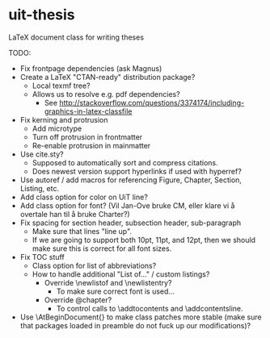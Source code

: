 uit-thesis
==========

LaTeX document class for writing theses


TODO:
 - Fix frontpage dependencies (ask Magnus)
 - Create a LaTeX "CTAN-ready" distribution package?
   - Local texmf tree?
   - Allows us to resolve e.g. pdf dependencies?
     - See http://stackoverflow.com/questions/3374174/including-graphics-in-latex-classfile
 - Fix kerning and protrusion
   - Add microtype
   - Turn off protrusion in frontmatter
   - Re-enable protrusion in mainmatter
 - Use cite.sty?
   - Supposed to automatically sort and compress citations.
   - Does newest version support hyperlinks if used with hyperref?
 - Use autoref / add macros for referencing Figure, Chapter, Section, Listing, etc.
 - Add class option for color on UiT line?
 - Add class option for font? (Vil Jan-Ove bruke CM, eller klare vi å overtale han til å bruke Charter?)
 - Fix spacing for section header, subsection header, sub-paragraph
   - Make sure that lines "line up".
   - If we are going to support both 10pt, 11pt, and 12pt, then we should make sure this is correct for all font sizes.
 - Fix TOC stuff
   - Class option for list of abbreviations?
   - How to handle additional "List of..." / custom listings?
     - Override \newlistof and \newlistentry?
       - To make sure correct font is used...
     - Override \@chapter?
       - To control calls to \addtocontents and \addcontentsline.
 - Use \AtBeginDocument{} to make class patches more stable (make sure that packages loaded in preamble do not fuck up our modifications)?
